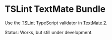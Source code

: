 # TSLint TextMate Bundle

Use the [TSLint](https://palantir.github.io/tslint/) TypeScript validator in [TextMate 2](https://github.com/textmate/textmate).

Status: Works, but still under development.
